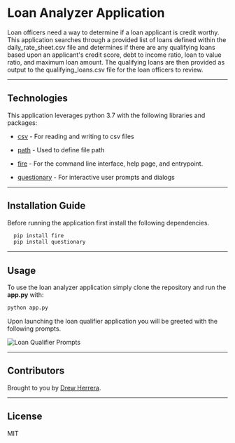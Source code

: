 # Loan Analyzer Application
Loan officers need a way to determine if a loan applicant is credit worthy. This application searches through a provided list of loans defined within the daily_rate_sheet.csv file and determines if there are any qualifying loans based upon an applicant's credit score, debt to income ratio, loan to value ratio, and maximum loan amount.  The qualifying loans are then provided as output to the qualifying_loans.csv file for the loan officers to review. 

---

## Technologies

This application leverages python 3.7 with the following libraries and packages:

* [csv](https://docs.python.org/3/library/csv.html) - For reading and writing to csv files

* [path](https://docs.python.org/3/library/pathlib.html) - Used to define file path

* [fire](https://github.com/google/python-fire) - For the command line interface, help page, and entrypoint.

* [questionary](https://github.com/tmbo/questionary) - For interactive user prompts and dialogs

---

## Installation Guide

Before running the application first install the following dependencies.

```python
  pip install fire
  pip install questionary
```

---

## Usage

To use the loan analyzer application simply clone the repository and run the **app.py** with:

```python
python app.py
```

Upon launching the loan qualifier application you will be greeted with the following prompts.

![Loan Qualifier Prompts](Images/loan_qalifier.png)

---

## Contributors

Brought to you by [Drew Herrera](https://www.linkedin.com/in/andrewjherrera).

---

## License

MIT
